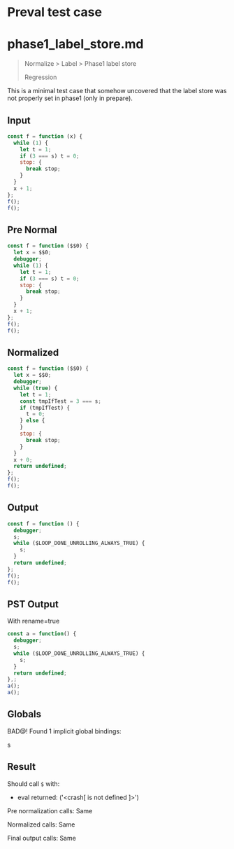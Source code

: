 # Preval test case

# phase1_label_store.md

> Normalize > Label > Phase1 label store
>
> Regression

This is a minimal test case that somehow uncovered that the label store was not properly set in phase1 (only in prepare).

## Input

`````js filename=intro
const f = function (x) {
  while (1) {
    let t = 1;
    if (3 === s) t = 0;
    stop: {
      break stop;
    }
  }
  x + 1;
};
f();
f();
`````

## Pre Normal

`````js filename=intro
const f = function ($$0) {
  let x = $$0;
  debugger;
  while (1) {
    let t = 1;
    if (3 === s) t = 0;
    stop: {
      break stop;
    }
  }
  x + 1;
};
f();
f();
`````

## Normalized

`````js filename=intro
const f = function ($$0) {
  let x = $$0;
  debugger;
  while (true) {
    let t = 1;
    const tmpIfTest = 3 === s;
    if (tmpIfTest) {
      t = 0;
    } else {
    }
    stop: {
      break stop;
    }
  }
  x + 0;
  return undefined;
};
f();
f();
`````

## Output

`````js filename=intro
const f = function () {
  debugger;
  s;
  while ($LOOP_DONE_UNROLLING_ALWAYS_TRUE) {
    s;
  }
  return undefined;
};
f();
f();
`````

## PST Output

With rename=true

`````js filename=intro
const a = function() {
  debugger;
  s;
  while ($LOOP_DONE_UNROLLING_ALWAYS_TRUE) {
    s;
  }
  return undefined;
},;
a();
a();
`````

## Globals

BAD@! Found 1 implicit global bindings:

s

## Result

Should call `$` with:
 - eval returned: ('<crash[ <ref> is not defined ]>')

Pre normalization calls: Same

Normalized calls: Same

Final output calls: Same
